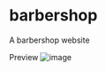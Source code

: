 # barbershop
 A barbershop website

Preview
![image](https://user-images.githubusercontent.com/77470204/146085915-519a6d70-09c2-4cd6-bf72-287cf42fd81a.png)
